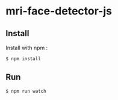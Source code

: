 # mri-face-detector-js

## Install

Install with npm :
```
$ npm install
```

## Run 
```
$ npm run watch
```
